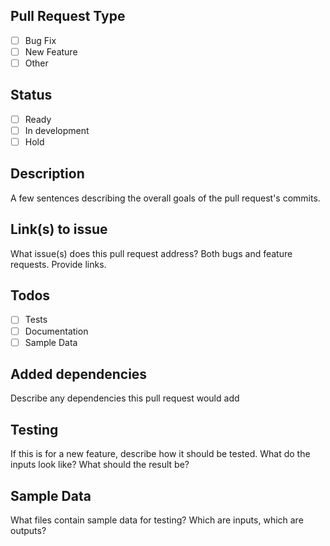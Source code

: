 ## Pull Request Type
 - [ ] Bug Fix
 - [ ] New Feature
 - [ ] Other
 
## Status
 - [ ] Ready
 - [ ] In development
 - [ ] Hold

## Description
A few sentences describing the overall goals of the pull request's commits.

## Link(s) to issue
What issue(s) does this pull request address?  Both bugs and feature requests.  Provide links.

## Todos
- [ ] Tests
- [ ] Documentation
- [ ] Sample Data

## Added dependencies
Describe any dependencies this pull request would add

## Testing
If this is for a new feature, describe how it should be tested.  What do the inputs look like?  What should the result be?

## Sample Data
What files contain sample data for testing?  Which are inputs, which are outputs?

